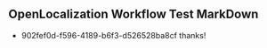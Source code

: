 ## OpenLocalization Workflow Test MarkDown
* 902fef0d-f596-4189-b6f3-d526528ba8cf thanks!

<!--HONumber=Jul16_HO5-->


